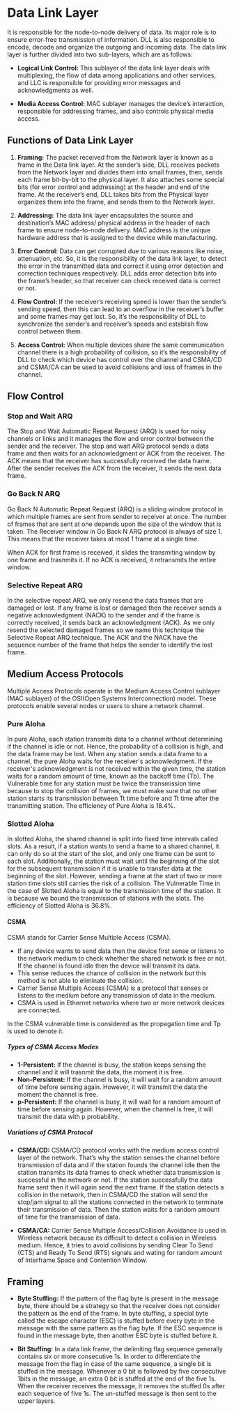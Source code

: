 # Data Link Layer
 It is responsible for the node-to-node delivery of data. Its major role is to ensure error-free transmission of information. DLL is also responsible to encode, decode and organize the outgoing and incoming data. 
 The data link layer is further divided into two sub-layers, which are as follows:

* **Logical Link Control:** This sublayer of the data link layer deals with multiplexing, the flow of data among applications and other services, and LLC is responsible for providing error messages and acknowledgments as well. 

* **Media Access Control:** MAC sublayer manages the device’s interaction, responsible for addressing frames, and also controls physical media access.

## Functions of Data Link Layer
1. **Framing:** The packet received from the Network layer is known as a frame in the Data link layer. At the sender’s side, DLL receives packets from the Network layer and divides them into small frames, then, sends each frame bit-by-bit to the physical layer. It also attaches some special bits (for error control and addressing) at the header and end of the frame. At the receiver’s end, DLL takes bits from the Physical layer organizes them into the frame, and sends them to the Network layer. 

2. **Addressing:** The data link layer encapsulates the source and destination’s MAC address/ physical address in the header of each frame to ensure node-to-node delivery. MAC address is the unique hardware address that is assigned to the device while manufacturing. 

3. **Error Control:** Data can get corrupted due to various reasons like noise, attenuation, etc. So, it is the responsibility of the data link layer, to detect the error in the transmitted data and correct it using error detection and correction techniques respectively. DLL adds error detection bits into the frame’s header, so that receiver can check received data is correct or not.

4. **Flow Control:** If the receiver’s receiving speed is lower than the sender’s sending speed, then this can lead to an overflow in the receiver’s buffer and some frames may get lost. So, it’s the responsibility of DLL to synchronize the sender’s and receiver’s speeds and establish flow control between them. 

5. **Access Control:** When multiple devices share the same communication channel there is a high probability of collision, so it’s the responsibility of DLL to check which device has control over the channel and CSMA/CD and CSMA/CA can be used to avoid collisions and loss of frames in the channel. 

## Flow Control

### Stop and Wait ARQ
The Stop and Wait Automatic Repeat Request (ARQ) is used for noisy channels or links and it manages the flow and error control between the sender and the receiver. The stop and wait ARQ protocol sends a data frame and then waits for an acknowledgment or ACK from the receiver. The ACK means that the receiver has successfully received the data frame. After the sender receives the ACK from the receiver, it sends the next data frame.

### Go Back N ARQ
Go Back N Automatic Repeat Request (ARQ) is a sliding window protocol in which multiple frames are sent from sender to receiver at once. The number of frames that are sent at one depends upon the size of the window that is taken. The Receiver window in Go Back N ARQ protocol is always of size 1. This means that the receiver takes at most 1 frame at a single time.

When ACK for first frame is received, it slides the transmiting window by one frame and trasnmits it. If no ACK is received, it retransmits the entire window.

### Selective Repeat ARQ
 In the selective repeat ARQ, we only resend the data frames that are damaged or lost. If any frame is lost or damaged then the receiver sends a negative acknowledgment (NACK) to the sender and if the frame is correctly received, it sends back an acknowledgment (ACK). As we only resend the selected damaged frames so we name this technique the Selective Repeat ARQ technique. The ACK and the NACK have the sequence number of the frame that helps the sender to identify the lost frame.

## Medium Access Protocols
Multiple Access Protocols operate in the Medium Access Control sublayer (MAC sublayer) of the OSI(Open Systems Interconnection) model. These protocols enable several nodes or users to share a network channel.

### Pure Aloha
 In pure Aloha, each station transmits data to a channel without determining if the channel is idle or not. Hence, the probability of a collision is high, and the data frame may be lost. When any station sends a data frame to a channel, the pure Aloha waits for the receiver's acknowledgment. If the receiver's acknowledgment is not received within the given time, the station waits for a random amount of time, known as the backoff time (Tb). The Vulnerable time for any station must be twice the transmission time because to stop the collision of frames, we must make sure that no other station starts its transmission between Tt time before and Tt time after the transmitting station. The efficiency of Pure Aloha is 18.4%.

### Slotted Aloha
In slotted Aloha, the shared channel is split into fixed time intervals called slots. As a result, if a station wants to send a frame to a shared channel, it can only do so at the start of the slot, and only one frame can be sent to each slot. Additionally, the station must wait until the beginning of the slot for the subsequent transmission if it is unable to transfer data at the beginning of the slot. However, sending a frame at the start of two or more station time slots still carries the risk of a collision. The Vulnerable Time in the case of Slotted Aloha is equal to the transmission time of the station. It is because we bound the transmission of stations with the slots. The efficiency of Slotted Aloha is 36.8%.

#### CSMA
CSMA stands for Carrier Sense Multiple Access (CSMA). 
* If any device wants to send data then the device first sense or listens to the network medium to check whether the shared network is free or not. If the channel is found idle then the device will transmit its data.
* This sense reduces the chance of collision in the network but this method is not able to eliminate the collision.
* Carrier Sense Multiple Access (CSMA) is a protocol that senses or listens to the medium before any transmission of data in the medium.
* CSMA is used in Ethernet networks where two or more network devices are connected. 

In the CSMA vulnerable time is considered as the propagation time and Tp is used to denote it.

##### Types of CSMA Access Modes

* **1-Persistent:** If the channel is busy, the station keeps sensing the channel and it will trasnmit the data, the moment it is free.
* **Non-Persistent:** If the channel is busy, it will wait for a random amount of time before sensing again. However, it will transmit the data the moment the channel is free.
* **p-Persistent:** If the channel is busy, it will wait for a random amount of time before sensing again. However, when the channel is free, it will transmit the data with p probability.

##### Variations of CSMA Protocol


* **CSMA/CD:** CSMA/CD protocol works with the medium access control layer of the network. That’s why the station senses the channel before transmission of data and if the station founds the channel idle then the station transmits its data frames to check whether data transmission is successful in the network or not. If the station successfully the data frame sent then it will again send the next frame. If the station detects a collision in the network, then in CSMA/CD the station will send the stop/jam signal to all the stations connected in the network to terminate their transmission of data. Then the station waits for a random amount of time for the transmission of data.

* **CSMA/CA:** Carrier Sense Multiple Access/Collision Avoidance is used in Wireless network because its difficult to detect a collision in Wireless medium. Hence, it tries to avoid collisions by sending Clear To Send (CTS) and Ready To Send (RTS) signals and wating for random amount of Interframe Space and Contention Window.

## Framing

* **Byte Stuffing:** If the pattern of the flag byte is present in the message byte, there should be a strategy so that the receiver does not consider the pattern as the end of the frame. In byte stuffing, a special byte called the escape character (ESC) is stuffed before every byte in the message with the same pattern as the flag byte. If the ESC sequence is found in the message byte, then another ESC byte is stuffed before it.

* **Bit Stuffing:** In a data link frame, the delimiting flag sequence generally contains six or more consecutive 1s. In order to differentiate the message from the flag in case of the same sequence, a single bit is stuffed in the message. Whenever a 0 bit is followed by five consecutive 1bits in the message, an extra 0 bit is stuffed at the end of the five 1s. When the receiver receives the message, it removes the stuffed 0s after each sequence of five 1s. The un-stuffed message is then sent to the upper layers.